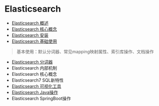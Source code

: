 # Elasticsearch

- [Elasticsearch 概述](Overview.md)
- [Elasticsearch 核心概念](CoreConcept.md)
- [Elasticsearch 安装](Install/index.md)
- [Elasticsearch 基础使用](BasicOperation.md)

> 基本使用：默认分词器、常见mapping映射属性、索引库操作、文档操作

- [Elasticsearch 分词器](Tokenizer/index.md)
- Elasticsearch 内部机制
- Elasticsearch 核心概念
- Elasticsearch7 SQL新特性
- [Elasticsearch 可视化工具](VisualTool/index.md)
- [Elasticsearch Java操作](Java/index.md)
- Elasticsearch SpringBoot操作


